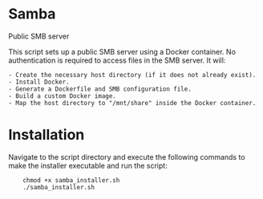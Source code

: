 # Samba
Public SMB server

This script sets up a public SMB server using a Docker container. No authentication is required to access files in the SMB server. It will:

    - Create the necessary host directory (if it does not already exist).
    - Install Docker.
    - Generate a Dockerfile and SMB configuration file.
    - Build a custom Docker image.
    - Map the host directory to "/mnt/share" inside the Docker container.


# Installation
Navigate to the script directory and execute the following commands to make the installer executable and run the script:

```
    chmod +x samba_installer.sh
    ./samba_installer.sh
```
